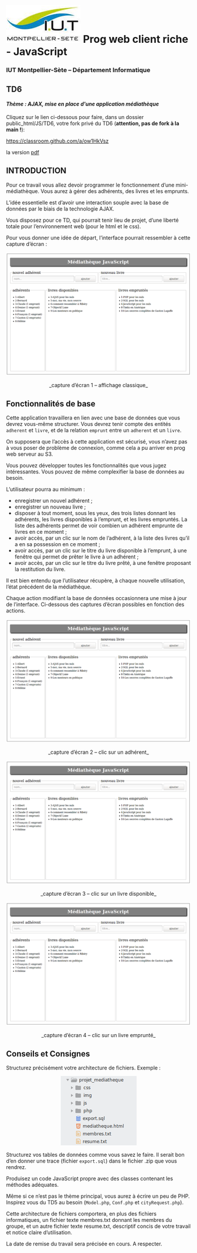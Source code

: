 # ![](ressources/logo.jpeg) Prog web client riche - JavaScript 

### IUT Montpellier-Sète – Département Informatique

## TD6
#### _Thème : AJAX, mise en place d'une application médiathèque_

Cliquez sur le lien ci-dessous pour faire, dans un dossier public_html/JS/TD6, votre fork privé du TD6 (**attention, pas de fork à la main !**):

https://classroom.github.com/a/ow1HkVsz

la version [pdf](ressources/td6.pdf)

## INTRODUCTION

Pour ce travail vous allez devoir programmer le fonctionnement d’une mini-médiathèque. Vous aurez à gérer des adhérents, des livres et les emprunts. 

L’idée essentielle est d’avoir une interaction souple avec la base de données par le biais de la technologie AJAX.

Vous disposez pour ce TD, qui pourrait tenir lieu de projet, d’une liberté totale pour l’environnement web (pour le html et le css). 

Pour vous donner une idée de départ, l’interface pourrait ressembler à cette capture d’écran :

<p align="center">
	<img src="ressources/img1.png">
</p>
<p align="center">
	_capture d’écran 1 – affichage classique_
</p>

## Fonctionnalités de base
	
Cette application travaillera en lien avec une base de données que vous devrez vous-même structurer. Vous devrez tenir compte des entités `adherent` et `livre`, et de la relation `emprunt` entre un `adherent` et un `livre`.

On supposera que l’accès à cette application est sécurisé, vous n’avez pas à vous poser de problème de connexion, comme cela a pu arriver en prog web serveur au S3. 

Vous pouvez développer toutes les fonctionnalités que vous jugez intéressantes. Vous pouvez de même complexifier la base de données au besoin. 

L’utilisateur pourra au minimum :

+ enregistrer un nouvel adhérent ;
+ enregistrer un nouveau livre ;
+ disposer à tout moment, sous les yeux, des trois listes donnant les adhérents, les livres disponibles à l’emprunt, et les livres empruntés. La liste des adhérents permet de voir combien un adhérent emprunte de livres en ce moment ;
+ avoir accès, par un clic sur le nom de l’adhérent, à la liste des livres qu’il a en sa possession en ce moment ;
+ avoir accès, par un clic sur le titre du livre disponible à l’emprunt, à une fenêtre qui permet de prêter le livre à un adhérent ;
+ avoir accès, par un clic sur le titre du livre prêté, à une fenêtre proposant la restitution du livre.
	
	
Il est bien entendu que l’utilisateur récupère, à chaque nouvelle utilisation, l’état précédent de la médiathèque.

Chaque action modifiant la base de données occasionnera une mise à jour de l’interface. Ci-dessous des captures d’écran possibles en fonction des actions.


<p align="center">
	<img src="ressources/img1.png">
</p>
<p align="center">
	_capture d’écran 2 – clic sur un adhérent_
</p>


<p align="center">
	<img src="ressources/img1.png">
</p>
<p align="center">
	_capture d’écran 3 – clic sur un livre disponible_
</p>


<p align="center">
	<img src="ressources/img1.png">
</p>
<p align="center">
	_capture d’écran 4 – clic sur un livre emprunté_
</p>


## Conseils et Consignes

Structurez précisément votre architecture de fichiers. Exemple : 

<p align="center">
	<img src="ressources/img5.png">
</p>

Structurez vos tables de données comme vous savez le faire. Il serait bon d’en donner une trace (fichier `export.sql`) dans le fichier .zip que vous rendrez.

Produisez un code JavaScript propre avec des classes contenant les méthodes adéquates.

Même si ce n’est pas le thème principal, vous aurez à écrire un peu de PHP. Inspirez vous du TD5 au besoin (`Model.php`, `Conf.php` et `cityRequest.php`).

Cette architecture de fichiers comportera, en plus des fichiers informatiques, un fichier texte membres.txt donnant les membres du groupe, et un autre fichier texte resume.txt, descriptif concis de votre travail et notice claire d’utilisation.

La date de remise du travail sera précisée en cours. A respecter.

	

